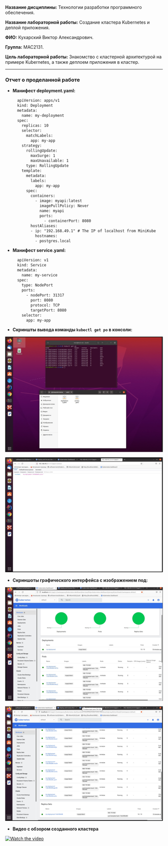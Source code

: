 **Название дисциплины:** Технологии разработки программного обеспечения.

**Название лабораторной работы:** Cоздание кластера Kubernetes и деплой приложения.

**ФИО:**  Кухарский Виктор Александрович.

**Группа:**  МАС2131.

**Цель лабораторной работы:** Знакомство с кластерной архитектурой на примере Kubernetes, а также деплоем приложения в кластер.

___
### **Отчет о проделанной работе**

* **Манифест deployment.yaml:** 

        apiVersion: apps/v1
        kind: Deployment
        metadata:
          name: my-deployment
        spec:
          replicas: 10
          selector:
            matchLabels:
              app: my-app
          strategy:
            rollingUpdate:
              maxSurge: 1
              maxUnavailable: 1
            type: RollingUpdate
          template:
            metadata:
              labels:
                app: my-app
            spec:
              containers:
                - image: myapi:latest
                  imagePullPolicy: Never 
                  name: myapi
                  ports:
                    - containerPort: 8080
              hostAliases:
              - ip: "192.168.49.1" # The IP of localhost from MiniKube
                hostnames:
                - postgres.local
                
* **Манифест service.yaml:** 

        apiVersion: v1
        kind: Service
        metadata:
          name: my-service
        spec:
          type: NodePort
          ports:
            - nodePort: 31317
              port: 8080
              protocol: TCP
              targetPort: 8080
          selector:
            app: my-app                
           
* **Скриншты вывода команды `kubectl get po` в консоли:**

![alt text](screenshot1.png "вывода команды kubectl get po")​


![alt text](screenshot2.png "вывода hostname http://192.168.49.2:31317/api/v1/status")​




* **Скриншоты графического интерфейса c изображением под:**

![alt text](screenshot3.png "Графический интерфейс Dashboard 1")​


![alt text](screenshot4.png "Графический интерфейс Dashboard 2")​



* **Видео с обзором созданного кластера**

[![Watch the video](https://raw.github.com/GabLeRoux/WebMole/master/ressources/WebMole_Youtube_Video.png)](https://drive.google.com/file/d/1GKdWywpN_cdpP8SdQ3qrlk_8fbYZC8e2/view?usp=sharing)
